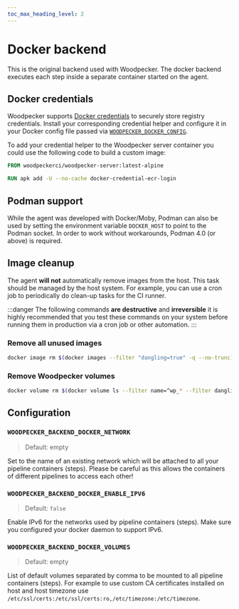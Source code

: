```yaml
---
toc_max_heading_level: 2
---
```


# Docker backend

This is the original backend used with Woodpecker. The docker backend executes each step inside a separate container started on the agent.

## Docker credentials

Woodpecker supports [Docker credentials](https://github.com/docker/docker-credential-helpers) to securely store registry credentials. Install your corresponding credential helper and configure it in your Docker config file passed via [`WOODPECKER_DOCKER_CONFIG`](../10-server-config.md#woodpecker_docker_config).

To add your credential helper to the Woodpecker server container you could use the following code to build a custom image:

```dockerfile
FROM woodpeckerci/woodpecker-server:latest-alpine

RUN apk add -U --no-cache docker-credential-ecr-login
```

## Podman support

While the agent was developed with Docker/Moby, Podman can also be used by setting the environment variable `DOCKER_HOST` to point to the Podman socket. In order to work without workarounds, Podman 4.0 (or above) is required.

## Image cleanup

The agent **will not** automatically remove images from the host. This task should be managed by the host system. For example, you can use a cron job to periodically do clean-up tasks for the CI runner.

:::danger
The following commands **are destructive** and **irreversible** it is highly recommended that you test these commands on your system before running them in production via a cron job or other automation.
:::

### Remove all unused images

```bash
docker image rm $(docker images --filter "dangling=true" -q --no-trunc)
```

### Remove Woodpecker volumes

```bash
docker volume rm $(docker volume ls --filter name=^wp_* --filter dangling=true  -q)
```

## Configuration

### `WOODPECKER_BACKEND_DOCKER_NETWORK`

> Default: empty

Set to the name of an existing network which will be attached to all your pipeline containers (steps). Please be careful as this allows the containers of different pipelines to access each other!

### `WOODPECKER_BACKEND_DOCKER_ENABLE_IPV6`

> Default: `false`

Enable IPv6 for the networks used by pipeline containers (steps). Make sure you configured your docker daemon to support IPv6.

### `WOODPECKER_BACKEND_DOCKER_VOLUMES`

> Default: empty

List of default volumes separated by comma to be mounted to all pipeline containers (steps). For example to use custom CA
certificates installed on host and host timezone use `/etc/ssl/certs:/etc/ssl/certs:ro,/etc/timezone:/etc/timezone`.
